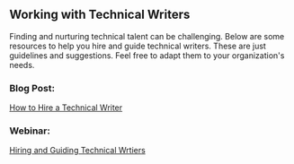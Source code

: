 ## Working with Technical Writers

Finding and nurturing technical talent can be challenging. Below are some resources to help you hire and guide technical writers. These are just guidelines and suggestions. Feel free to adapt them to your organization's needs. 


### Blog Post:

[How to Hire a Technical Writer](https://documentwrite.dev/blog/hiring-technical-writers/)


### Webinar:

[Hiring and Guiding Technical Wrtiers](https://youtube.com/live/pffa_0dLGcI?feature=share)

